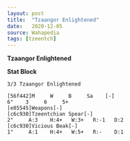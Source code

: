 ```yaml
---
layout: post
title:  "Tzaangor Enlightened"
date:   2020-12-05
source: Wahapedia
tags: [tzeentch]
---
```


**Tzaangor Enlightened**

**Stat Block**
```
3/3 Tzaangor Enlightened
```

```
[56f442]M     W     B     Sa    [-]
6"    3     6     5+    
[e85545]Weapons[-]
[c6c930]Tzeentchian Spear[-]
2"     A:3    H:4+   W:3+   R:-1   D:2   
[c6c930]Vicious Beak[-]
1"     A:1    H:4+   W:5+   R:-    D:1   
```


